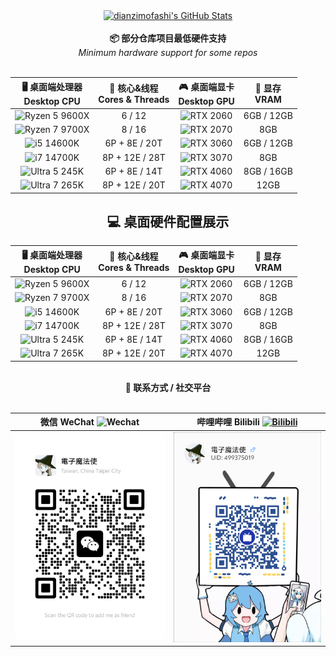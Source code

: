 
<div align="center">
  <a href="https://github.com/dianzimofashi">
    <img src="https://github-readme-stats.zohan.tech/api?username=dianzimofashi&show_icons=true&hide=contribs,prs&include_all_commits=true&bg_color=30,fcb590,e46454&title_color=fff&text_color=fff&icon_color=fff" alt="dianzimofashi's GitHub Stats" />
  </a>
</div>

<br/>

<div align="center">
  <strong>📦 部分仓库项目最低硬件支持</strong><br/>
  <em>Minimum hardware support for some repos</em>
</div>

<br/>

<div align="center">

|  🖥️ 桌面端处理器 <br/> Desktop CPU  |  🔧 核心&线程 <br/> Cores & Threads  |  🎮 桌面端显卡 <br/> Desktop GPU  |  💾 显存 <br/> VRAM  |
|:-----:|:-----:|:-----:|:-----:|
| ![Ryzen 5 9600X](https://img.shields.io/badge/AMD-Ryzen%205%209600X-ED1C24?style=plastic&logo=amd&logoColor=white) | 6 / 12 | ![RTX 2060](https://img.shields.io/badge/NVIDIA-RTX%202060-76B900?style=plastic&logo=nvidia&logoColor=white) | 6GB / 12GB |
| ![Ryzen 7 9700X](https://img.shields.io/badge/AMD-Ryzen%207%209700X-ED1C24?style=plastic&logo=amd&logoColor=white) | 8 / 16 | ![RTX 2070](https://img.shields.io/badge/NVIDIA-RTX%202070-76B900?style=plastic&logo=nvidia&logoColor=white) | 8GB |
| ![i5 14600K](https://img.shields.io/badge/Intel-Core%20i5%2014600K-0071C5?style=plastic&logo=intel&logoColor=white) | 6P + 8E / 20T | ![RTX 3060](https://img.shields.io/badge/NVIDIA-RTX%203060-76B900?style=plastic&logo=nvidia&logoColor=white) | 6GB / 12GB |
| ![i7 14700K](https://img.shields.io/badge/Intel-Core%20i7%2014700K-0071C5?style=plastic&logo=intel&logoColor=white) | 8P + 12E / 28T | ![RTX 3070](https://img.shields.io/badge/NVIDIA-RTX%203070-76B900?style=plastic&logo=nvidia&logoColor=white) | 8GB |
| ![Ultra 5 245K](https://img.shields.io/badge/Intel-Core%20Ultra%205%20245K-0071C5?style=plastic&logo=intel&logoColor=white) | 6P + 8E / 14T | ![RTX 4060](https://img.shields.io/badge/NVIDIA-RTX%204060-76B900?style=plastic&logo=nvidia&logoColor=white) | 8GB / 16GB |
| ![Ultra 7 265K](https://img.shields.io/badge/Intel-Core%20Ultra%207%20265K-0071C5?style=plastic&logo=intel&logoColor=white) | 8P + 12E / 20T | ![RTX 4070](https://img.shields.io/badge/NVIDIA-RTX%204070-76B900?style=plastic&logo=nvidia&logoColor=white) | 12GB |

## 💻 桌面硬件配置展示

| 🖥️ 桌面端处理器 <br/> Desktop CPU | 🔧 核心&线程 <br/> Cores & Threads | 🎮 桌面端显卡 <br/> Desktop GPU | 💾 显存 <br/> VRAM |
|:----------------------------------:|:---------------------------------:|:-------------------------------:|:------------------:|
| ![Ryzen 5 9600X](https://img.shields.io/badge/AMD-Ryzen%205%209600X-ED1C24?style=plastic&logo=amd&logoColor=white) | 6 / 12 | ![RTX 2060](https://img.shields.io/badge/NVIDIA-RTX%202060-76B900?style=plastic&logo=nvidia&logoColor=white) | 6GB / 12GB |
| ![Ryzen 7 9700X](https://img.shields.io/badge/AMD-Ryzen%207%209700X-ED1C24?style=plastic&logo=amd&logoColor=white) | 8 / 16 | ![RTX 2070](https://img.shields.io/badge/NVIDIA-RTX%202070-76B900?style=plastic&logo=nvidia&logoColor=white) | 8GB |
| ![i5 14600K](https://img.shields.io/badge/Intel-Core%20i5%2014600K-0071C5?style=plastic&logo=intel&logoColor=white) | 6P + 8E / 20T | ![RTX 3060](https://img.shields.io/badge/NVIDIA-RTX%203060-76B900?style=plastic&logo=nvidia&logoColor=white) | 6GB / 12GB |
| ![i7 14700K](https://img.shields.io/badge/Intel-Core%20i7%2014700K-0071C5?style=plastic&logo=intel&logoColor=white) | 8P + 12E / 28T | ![RTX 3070](https://img.shields.io/badge/NVIDIA-RTX%203070-76B900?style=plastic&logo=nvidia&logoColor=white) | 8GB |
| ![Ultra 5 245K](https://img.shields.io/badge/Intel-Core%20Ultra%205%20245K-0071C5?style=plastic&logo=intel&logoColor=white) | 6P + 8E / 14T | ![RTX 4060](https://img.shields.io/badge/NVIDIA-RTX%204060-76B900?style=plastic&logo=nvidia&logoColor=white) | 8GB / 16GB |
| ![Ultra 7 265K](https://img.shields.io/badge/Intel-Core%20Ultra%207%20265K-0071C5?style=plastic&logo=intel&logoColor=white) | 8P + 12E / 20T | ![RTX 4070](https://img.shields.io/badge/NVIDIA-RTX%204070-76B900?style=plastic&logo=nvidia&logoColor=white) | 12GB |

</div>

<br/>

<div align="center">
  <strong>🔗 联系方式 / 社交平台</strong>
</div>

<br/>

<div align="center">

| 微信 WeChat ![Wechat](https://img.shields.io/badge/WeChat-7BB32E?logo=wechat&logoColor=white) | 哔哩哔哩 Bilibili [![Bilibili](https://img.shields.io/badge/Bilibili-00A1D6?logo=bilibili&logoColor=white)](https://space.bilibili.com/499375019?spm_id_from=333.337.0.0)|
|:----:|:----:|
|<img src="https://github.com/dianzimofashi/dianzimofashi/blob/main/resx/WeChat_leave_a_message.png" width="300"/> |<img src="https://github.com/dianzimofashi/dianzimofashi/blob/main/resx/Bilibili_channel.png" width="300"/> |

</div>





